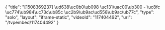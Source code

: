 {
    "title": "[1508369237] \ud638\uc0b0\ub098 \uc131\uac00\ub300 - \uc8fc \uc774\ub984\uc73c\ub85c \uc2b9\ub9ac\ud558\ub9ac\ub77c",
    "type": "solo",
    "layout": "iframe-static",
    "videoId": "117404492",
    "url": "\/tvpembed\/117404492"
}